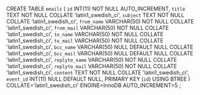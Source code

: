 CREATE TABLE `emails` (
	`id` INT(11) NOT NULL AUTO_INCREMENT,
	`title` TEXT NOT NULL COLLATE 'latin1_swedish_ci',
	`subject` TEXT NOT NULL COLLATE 'latin1_swedish_ci',
	`from_name` VARCHAR(50) NOT NULL COLLATE 'latin1_swedish_ci',
	`from_mail` VARCHAR(50) NOT NULL COLLATE 'latin1_swedish_ci',
	`to_name` VARCHAR(50) NOT NULL COLLATE 'latin1_swedish_ci',
	`to_mail` VARCHAR(50) NOT NULL COLLATE 'latin1_swedish_ci',
	`bcc_name` VARCHAR(50) NULL DEFAULT NULL COLLATE 'latin1_swedish_ci',
	`bcc_mail` VARCHAR(50) NULL DEFAULT NULL COLLATE 'latin1_swedish_ci',
	`replyto_name` VARCHAR(50) NOT NULL COLLATE 'latin1_swedish_ci',
	`replyto_mail` VARCHAR(50) NOT NULL COLLATE 'latin1_swedish_ci',
	`content` TEXT NOT NULL COLLATE 'latin1_swedish_ci',
	`event_id` INT(11) NULL DEFAULT NULL,
	PRIMARY KEY (`id`) USING BTREE
)
COLLATE='latin1_swedish_ci'
ENGINE=InnoDB
AUTO_INCREMENT=5
;
